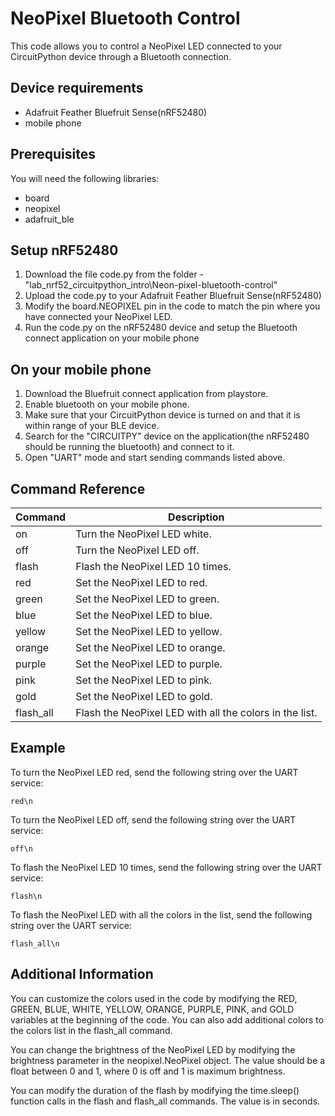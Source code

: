 # NeoPixel Bluetooth Control

This code allows you to control a NeoPixel LED connected to your CircuitPython device through a Bluetooth connection.
## Device requirements
- Adafruit Feather Bluefruit Sense(nRF52480)
- mobile phone

## Prerequisites
You will need the following libraries:
- board
- neopixel
- adafruit_ble

## Setup nRF52480
1. Download the file code.py from the folder - "lab_nrf52_circuitpython_intro\Neon-pixel-bluetooth-control"
2. Upload the code.py to your Adafruit Feather Bluefruit Sense(nRF52480)  
3. Modify the board.NEOPIXEL pin in the code to match the pin where you have connected your NeoPixel LED.
4. Run the code.py on the nRF52480 device and setup the Bluetooth connect application on your mobile phone

## On your mobile phone
1. Download the Bluefruit connect application from playstore. 
2. Enable bluetooth on your mobile phone. 
3. Make sure that your CircuitPython device is turned on and that it is within range of your BLE device.
4. Search for the "CIRCUITPY" device on the application(the nRF52480 should be running the bluetooth) and connect to it. 
5. Open "UART" mode and start sending commands listed above.


  
## Command Reference

| Command       | Description                                                  |
|---------------|--------------------------------------------------------------|
| on            | Turn the NeoPixel LED white.                                 |
| off           | Turn the NeoPixel LED off.                                    |
| flash         | Flash the NeoPixel LED 10 times.                              |
| red           | Set the NeoPixel LED to red.                                  |
| green         | Set the NeoPixel LED to green.                                |
| blue          | Set the NeoPixel LED to blue.                                 |
| yellow        | Set the NeoPixel LED to yellow.                               |
| orange        | Set the NeoPixel LED to orange.                               |
| purple        | Set the NeoPixel LED to purple.                               |
| pink          | Set the NeoPixel LED to pink.                                 |
| gold          | Set the NeoPixel LED to gold.                                 |
| flash_all     | Flash the NeoPixel LED with all the colors in the list.       |                  |


## Example
To turn the NeoPixel LED red, send the following string over the UART service:

```
red\n
```

To turn the NeoPixel LED off, send the following string over the UART service:

```
off\n
```
To flash the NeoPixel LED 10 times, send the following string over the UART service:
```
flash\n
```
To flash the NeoPixel LED with all the colors in the list, send the following string over the UART service:

```
flash_all\n
```


## Additional Information
You can customize the colors used in the code by modifying the RED, GREEN, BLUE, WHITE, YELLOW, ORANGE, PURPLE, PINK, and GOLD variables at the beginning of the code. You can also add additional colors to the colors list in the flash_all command.

You can change the brightness of the NeoPixel LED by modifying the brightness parameter in the neopixel.NeoPixel object. The value should be a float between 0 and 1, where 0 is off and 1 is maximum brightness.

You can modify the duration of the flash by modifying the time.sleep() function calls in the flash and flash_all commands. The value is in seconds.

